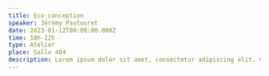 ```yaml
---
title: Eco-conception
speaker: Jérémy Pastouret
date: 2023-01-12T00:00:00.000Z
time: 10h-12h
type: Atelier
place: Salle 404
description: Lorem ipsum dolor sit amet, consectetur adipiscing elit. Cras vestibulum eros et venenatis accumsan. Phasellus neque magna, laoreet eu lacus at, rutrum consectetur enim. Nullam porta justo eget massa ornare elementum. Nullam volutpat sed mi a condimentum. Nam gravida interdum ante ut placerat. Donec at enim ut nunc condimentum tristique ac eu turpis.
---
```

